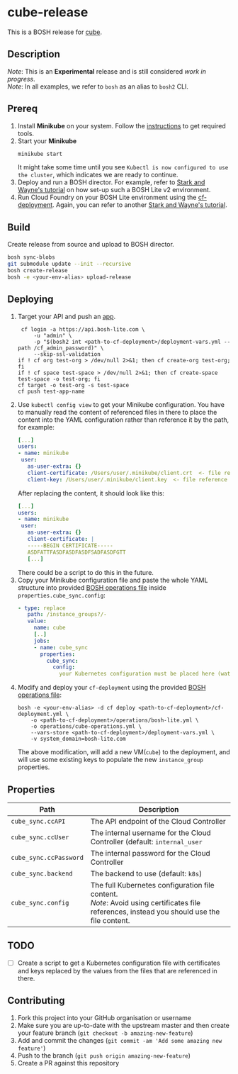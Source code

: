 # cube-release
This is a BOSH release for [cube](https://github.com/julz/cube).

## Description
_Note_: This is an **Experimental** release and is still considered _work in progress_.<br />
_Note_: In all examples, we refer to `bosh` as an alias to `bosh2` CLI.<br />

## Prereq
1. Install **Minikube** on your system. Follow the [instructions](https://github.com/kubernetes/minikube#installation) to get required tools.
1. Start your **Minikube**
    ```sh
    minikube start
    ```
    It might take some time until you see `Kubectl is now configured to use the cluster`, which indicates we are ready to continue.
1. Deploy and run a BOSH director. For example, refer to [Stark and Wayne's tutorial](http://www.starkandwayne.com/blog/bosh-lite-on-virtualbox-with-bosh2/) on how set-up such a BOSH Lite v2 environment.
1. Run Cloud Foundry on your BOSH Lite environment using the [cf-deployment](https://github.com/cloudfoundry/cf-deployment). Again, you can refer to another [Stark and Wayne's tutorial](https://www.starkandwayne.com/blog/running-cloud-foundry-locally-on-bosh-lite-with-bosh2/).

## Build
Create release from source and upload to BOSH director.
```sh
bosh sync-blobs
git submodule update --init --recursive
bosh create-release
bosh -e <your-env-alias> upload-release
```

## Deploying
1. Target your API and push an [app](https://github.com/cloudfoundry/cf-acceptance-tests/tree/master/assets/dora).
    ```
     cf login -a https://api.bosh-lite.com \
         -u "admin" \
         -p "$(bosh2 int <path-to-cf-deployment>/deployment-vars.yml --path /cf_admin_password)" \
         --skip-ssl-validation
    if ! cf org test-org > /dev/null 2>&1; then cf create-org test-org; fi
    if ! cf space test-space > /dev/null 2>&1; then cf create-space test-space -o test-org; fi
    cf target -o test-org -s test-space
    cf push test-app-name
    ```
1. Use `kubectl config view` to get your Minikube configuration. You have to manually read the content of referenced files in there to place the content into the YAML configuration rather than reference it by the path, for example:
    ```yaml
    [...]
    users:
    - name: minikube
     user:
       as-user-extra: {}
       client-certificate: /Users/user/.minikube/client.crt  <- file reference to be replaced by plain value
       client-key: /Users/user/.minikube/client.key  <- file reference to be replaced by plain value
    ```
    After replacing the content, it should look like this:
    ```yaml
    [...]
    users:
    - name: minikube
     user:
       as-user-extra: {}
       client-certificate: |
       -----BEGIN CERTIFICATE-----
       ASDFATTFASDFASDFASDFSADFASDFGTT
       [...]
    ```
    There could be a script to do this in the future.
1. Copy your Minikube configuration file and paste the whole YAML structure into provided [BOSH operations file](./operations/cube-bosh-operations.yml) inside `properties.cube_sync.config`:
    ```yaml
    - type: replace
       path: /instance_groups?/-
       value:
         name: cube
         [..]
         jobs:
         - name: cube_sync
           properties:
             cube_sync:
               config:
                 your Kubernetes configuration must be placed here (watch for the correct indentation)
    ```
1. Modify and deploy your `cf-deployment` using the provided [BOSH operations file](./operations/cube-bosh-operations.yml):
    ```
    bosh -e <your-env-alias> -d cf deploy <path-to-cf-deployment>/cf-deployment.yml \
        -o <path-to-cf-deployment>/operations/bosh-lite.yml \
        -o operations/cube-operations.yml \
        --vars-store <path-to-cf-deployment>/deployment-vars.yml \
        -v system_domain=bosh-lite.com
    ```
    The above modification, will add a new VM(`cube`) to the deployment, and will use some existing keys to populate the new `instance_group` properties.

## Properties
| Path | Description |
| ------------- | --------------|
| `cube_sync.ccAPI` | The API endpoint of the Cloud Controller |
| `cube_sync.ccUser` | The internal username for the Cloud Controller (default: `internal_user` |
| `cube_sync.ccPassword` | The internal password for the Cloud Controller |
| `cube_sync.backend` | The backend to use (default: `k8s`) |
| `cube_sync.config` | The full Kubernetes configuration file content.<br />_Note_: Avoid using certificates file references, instead you should use the file content. |


## TODO
- [ ] Create a script to get a Kubernetes configuration file with certificates and keys replaced by the values from the files that are referenced in there.


## Contributing
1. Fork this project into your GitHub organisation or username
1. Make sure you are up-to-date with the upstream master and then create your feature branch (`git checkout -b amazing-new-feature`)
1. Add and commit the changes (`git commit -am 'Add some amazing new feature'`)
1. Push to the branch (`git push origin amazing-new-feature`)
1. Create a PR against this repository
